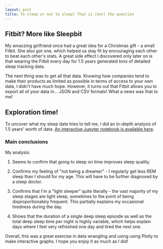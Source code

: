 ```yaml
---
layout: post
title: To sleep or not to sleep? That is (not) the question
---
```


## Fitbit? More like Sleepbit

My amaxzing girlfriend once had a great idea for a Christmas gift - a small Fitbit. She also got one, which helped us stay fit by encouraging each other to beat each other's stats. A great side effect I discovered only later on is that wearing the Fitbit every day for 1.5 years generated *tons* of detailed sleep tracking data.

The next thing was to get all that data. Knowing how companies tend to make their products as limited as possible in terms of access to your own data, I didn't have much hope. However, it turns out that Fitbit allows you to export all of your data in... JSON and CSV formats! What a news was that to me!

## Exploration time!

To uncover what my sleep data tries to tell me, I did an in-depth analysis of 1.5 years' worth of data. [An interactive Jupyter notebook is available here](https://mybinder.org/v2/gh/slazien/fitbit_analysis/4140b6c56bfb1b448364fc58344d23383c86e387?filepath=notebooks%2Fmain_analysis.ipynb).

### Main conclusions

My analysis:

1. Seems to confirm that going to sleep on time improves sleep quality.

2. Confirms my feeling of "not being a dreamer" - I regularly get less REM sleep than I should for my age. This will have to be further diagnosed by a sleep doctor.

3. Confirms that I'm a "light sleeper" quite literally - the vast majority of my sleep stages are light sleep, sometimes to the point of being disproportionately frequent. This partially explains my occasional tiredness during the day.

4. Shows that the duration of a single deep sleep episode as well as the total deep sleep time per night is highly variable, which helps explain days where I feel very refreshed one day and tired the next one.

Overall, this was a great exercise in data wrangling and using using Plotly to make interactive graphs. I hope you enjoy it as much as I did!
